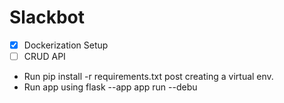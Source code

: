 # Slackbot

* [X] Dockerization Setup
* [ ] CRUD API

- Run pip install -r requirements.txt post creating a virtual env.
- Run app using flask --app app run --debu
